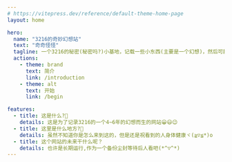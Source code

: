```yaml
---
# https://vitepress.dev/reference/default-theme-home-page
layout: home

hero:
  name: "3216的奇妙幻想站"
  text: "奇奇怪怪"
  tagline: 一个3216的秘密(秘密吗?)小基地，记载一些小东西(主要是一个幻想)，然后可能也有别的q(≧▽≦q)~~~
  actions:
    - theme: brand
      text: 简介
      link: /introduction
    - theme: alt
      text: 开始
      link: /begin

features:
  - title: 这是什么?🤔
    details: 这是为了记录3216的一个4~6年的幻想而生的网站😀😃😉
  - title: 这里是什么地方?🤯
    details: 虽然不知道你是怎么来到这的，但是还是祝看到的人身体健康ヾ(≧▽≦*)o
  - title: 这个网站的未来干什么呢？
    details: 也许是长期运行,作为一个备份尘封等待后人看吧(*^▽^*)
---
```


